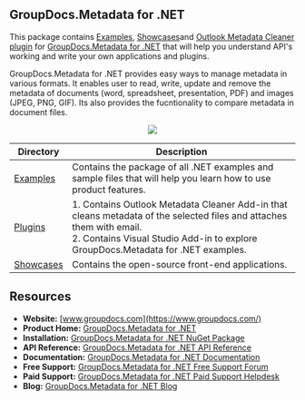 ## GroupDocs.Metadata for .NET

This package contains [Examples](https://github.com/groupdocs-metadata/GroupDocs.Metadata-for-.NET/tree/master/Examples), [Showcases](https://github.com/groupdocs-metadata/GroupDocs.Metadata-for-.NET/tree/master/Showcases)and [Outlook Metadata Cleaner plugin](https://github.com/groupdocs-metadata/GroupDocs.Metadata-for-.NET/tree/master/Plugins/Outlook%20Metadata%20Cleaner) for [GroupDocs.Metadata for .NET](https://products.groupdocs.com/metadata/net) that will help you understand API's working and write your own applications and plugins.

GroupDocs.Metadata for .NET provides easy ways to manage metadata in various formats. It enables user to read, write, update and remove the metadata of documents (word, spreadsheet, presentation, PDF) and images (JPEG, PNG, GIF). Its also provides the fucntionality to compare metadata in document files.

<p align="center">

  <a title="Download complete GroupDocs.Metadata for .NET source code" href="https://github.com/groupdocs-metadata/GroupDocs.Metadata-for-.NET/archive/master.zip">
	<img src="https://raw.github.com/AsposeExamples/java-examples-dashboard/master/images/downloadZip-Button-Large.png" />
  </a>
</p>

Directory | Description
--------- | -----------
[Examples](https://github.com/groupdocs-metadata/GroupDocs.Metadata-for-.NET/tree/master/Examples)  | Contains the package of all .NET examples and sample files that will help you learn how to use product features.
[Plugins](https://github.com/groupdocs-metadata/GroupDocs.Metadata-for-.NET/tree/master/Plugins/Outlook%20Metadata%20Cleaner) | 1. Contains Outlook Metadata Cleaner Add-in that cleans metadata of the selected files and attaches them with email. <br>2. Contains Visual Studio Add-in to explore GroupDocs.Metadata for .NET examples.
[Showcases](https://github.com/groupdocs-metadata/GroupDocs.Metadata-for-.NET/tree/master/Showcases) | Contains the open-source front-end applications.

## Resources

+ **Website:** [www.groupdocs.com](https://www.groupdocs.com/)
+ **Product Home:** [GroupDocs.Metadata for .NET](https://products.groupdocs.com/metadata/net)
+ **Installation:** [GroupDocs.Metadata for .NET NuGet Package](https://www.nuget.org/packages/GroupDocs.Metadata/)
+ **API Reference:** [GroupDocs.Metadata for .NET API Reference](https://apireference.groupdocs.com/net/metadata)
+ **Documentation:** [GroupDocs.Metadata for .NET Documentation](https://docs.groupdocs.com/display/metadatanet/Home)
+ **Free Support:** [GroupDocs.Metadata for .NET Free Support Forum](https://forum.groupdocs.com/c/metadata)
+ **Paid Support:** [GroupDocs.Metadata for .NET Paid Support Helpdesk](https://helpdesk.groupdocs.com/)
+ **Blog:** [GroupDocs.Metadata for .NET Blog](https://blog.groupdocs.com/category/groupdocs-metadata-product-family/)
